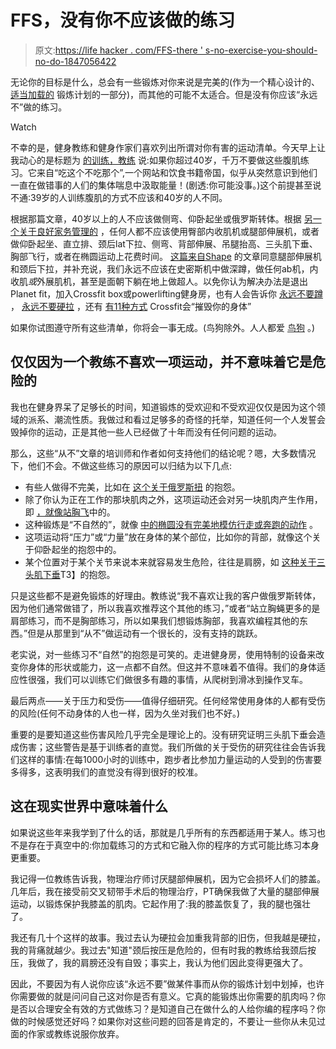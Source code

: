 # FFS，没有你不应该做的练习

> 原文:[https://life hacker . com/FFS-there ' s-no-exercise-you-should-no-do-1847056422](https://lifehacker.com/ffs-there-are-no-exercises-you-should-never-do-1847056422)

无论你的目标是什么，总会有一些锻炼对你来说是完美的(作为一个精心设计的、 [适当加载的](https://lifehacker.com/what-does-it-mean-to-lift-heavy-1846309501) 锻炼计划的一部分)，而其他的可能不太适合。但是没有你应该“永远不”做的练习。

Watch

不幸的是，健身教练和健身作家们喜欢列出所谓对你有害的运动清单。今天早上让我动心的是标题为 [的训练，教练](https://www.eatthis.com/never-do-these-abs-exercises-if-youre-over-40-says-trainer/) 说:如果你超过40岁，千万不要做这些腹肌练习。它来自“吃这个不吃那个”,一个网站和饮食书籍帝国，似乎从突然意识到他们一直在做错事的人们的集体喘息中汲取能量！(剧透:你可能没事。)这个前提甚至说不通:39岁的人训练腹肌的方式不应该和40岁的人不同。

根据那篇文章，40岁以上的人不应该做侧弯、仰卧起坐或俄罗斯转体。根据 [另一个关于良好家务管理的](https://www.goodhousekeeping.com/health/fitness/g596/dangerous-exercises/) ，任何人都不应该使用臀部内收肌机或腿部伸展机，或者做仰卧起坐、直立排、颈后lat下拉、侧弯、背部伸展、吊腿抬高、三头肌下垂、胸部飞行，或者在椭圆运动上花费时间。 [这篇来自Shape](https://www.shape.com/fitness/tips/worst-exercises-equipment) 的文章同意腿部伸展机和颈后下拉，并补充说，我们永远不应该在史密斯机中做深蹲，做任何ab机，内收肌*或*外展肌机，甚至是面朝下躺在地上做超人。以免你认为解决办法是退出Planet fit，加入Crossfit box或powerlifting健身房，也有人会告诉你 [永远不要蹲](https://generationiron.com/5-reasons-why-you-should-never-squat/) ， [永远不要硬拉](https://breakingmuscle.com/fitness/why-i-will-never-program-a-deadlift-again) ，还有 [有11种方式](https://www.ranker.com/list/ways-crossfit-destroys-your-body/jon-skindzier) Crossfit会“摧毁你的身体”

如果你试图遵守所有这些清单，你将会一事无成。(鸟狗除外。人人都爱 [鸟狗](https://lifehacker.com/strengthen-your-core-with-deadbugs-and-bird-dogs-1832458020) 。)

## 仅仅因为一个教练不喜欢一项运动，并不意味着它是危险的

我也在健身界呆了足够长的时间，知道锻炼的受欢迎和不受欢迎仅仅是因为这个领域的派系、潮流性质。我做过和看过足够多的奇怪的托举，知道任何一个人发誓会毁掉你的运动，正是其他一些人已经做了十年而没有任何问题的运动。

那么，这些“从不”文章的培训师和作者如何支持他们的结论呢？嗯，大多数情况下，他们不会。不做这些练习的原因可以归结为以下几点:

*   有些人做得不完美，比如在 [这个关于俄罗斯扭](https://www.eatthis.com/never-do-these-abs-exercises-if-youre-over-40-says-trainer/) 的抱怨。
*   除了你认为正在工作的那块肌肉之外，这项运动还会对另一块肌肉产生作用，即 [，就像站胸飞](https://www.goodhousekeeping.com/health/fitness/g596/dangerous-exercises/?slide=21)中的。
*   这种锻炼是“不自然的”，就像 [中的椭圆没有完美地模仿行走或奔跑的动作](https://www.goodhousekeeping.com/health/fitness/g596/dangerous-exercises/?slide=19) 。
*   这项运动将“压力”或“力量”放在身体的某个部位，比如你的背部，就像这个关于仰卧起坐的抱怨中的。
*   某个位置对于某个关节来说本来就容易发生危险，往往是肩膀，如 [这种关于三头肌下垂](https://www.shape.com/fitness/tips/worst-exercises-equipment)T3】的抱怨。

只是这些都不是避免锻炼的好理由。教练说“我不喜欢让我的客户做俄罗斯转体，因为他们通常做错了，所以我喜欢推荐这个其他的练习，”或者“站立胸蝇更多的是肩部练习，而不是胸部练习，所以如果我们想锻炼胸部，我喜欢编程其他的东西。”但是从那里到“从不”做运动有一个很长的，没有支持的跳跃。

老实说，对一些练习不“自然”的抱怨是可笑的。走进健身房，使用特制的设备来改变你身体的形状或能力，这一点都不自然。但这并不意味着不值得。我们的身体适应性很强，我们可以训练它们做很多有趣的事情，从爬树到滑冰到操作叉车。

最后两点——关于压力和受伤——值得仔细研究。任何经常使用身体的人都有受伤的风险(任何不动身体的人也一样，因为久坐对我们也不好。)

重要的是要知道这些伤害风险几乎完全是理论上的。没有研究证明三头肌下垂会造成伤害；这些警告是基于训练者的直觉。我们所做的关于受伤的研究往往会告诉我们这样的事情:在每1000小时的训练中，跑步者比参加力量运动的人受到的伤害要多得多，这表明我们的直觉没有得到很好的校准。

## 这在现实世界中意味着什么

如果说这些年来我学到了什么的话，那就是几乎所有的东西都适用于某人。练习也不是存在于真空中的:你加载练习的方式和它融入你的程序的方式可能比练习本身更重要。

我记得一位教练告诉我，物理治疗师讨厌腿部伸展机，因为它会损坏人们的膝盖。几年后，我在接受前交叉韧带手术后的物理治疗，PT确保我做了大量的腿部伸展运动，以锻炼保护我膝盖的肌肉。它起作用了:我的膝盖恢复了，我的腿也强壮了。

我还有几十个这样的故事。我过去认为硬拉会加重我背部的旧伤，但我越是硬拉，我的背痛就越少。我过去"知道"颈后按压是危险的，但有时我的教练给我颈后按压，我做了，我的肩膀还没有自毁；事实上，我认为他们因此变得更强大了。

因此，不要因为有人说你应该“永远不要”做某件事而从你的锻炼计划中划掉，也许你需要做的就是问问自己这对你是否有意义。它真的能锻炼出你需要的肌肉吗？你是否以合理安全有效的方式做练习？是知道自己在做什么的人给你编的程序吗？你做的时候感觉还好吗？如果你对这些问题的回答是肯定的，不要让一些你从未见过面的作家或教练说服你放弃。